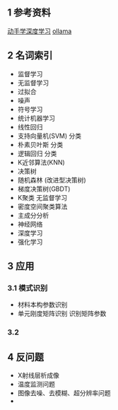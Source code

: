 ## 1 参考资料
[动手学深度学习](https://zh.d2l.ai)
[ollama](https://github.com/ollama/ollama)

## 2 名词索引
- 监督学习
- 无监督学习
- 过拟合
- 噪声
- 符号学习
- 统计机器学习
- 线性回归
- 支持向量机(SVM) 分类
- 朴素贝叶斯 分类
- 逻辑回归   分类
- K近邻算法(KNN)
- 决策树
- 随机森林 (改进型决策树)
- 梯度决策树(GBDT)
- K聚类 无监督学习
- 密度空间聚类算法
- 主成分分析
- 神经网络
- 深度学习
- 强化学习

## 3 应用
### 3.1 模式识别
- 材料本构参数识别
- 单元刚度矩阵识别  识别矩阵参数
### 3.2 

## 4 反问题
- X射线层析成像
- 温度监测问题
- 图像去噪、去模糊、超分辨率问题
- 